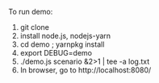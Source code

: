 To run demo:

1. git clone
2. install node.js, nodejs-yarn
3. cd demo ; yarnpkg install
4. export DEBUG=demo
5. ./demo.js scenario &2>1 | tee -a log.txt
6. In browser, go to http://localhost:8080/
